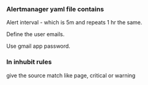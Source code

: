 ### Alertmanager yaml file contains 
Alert interval - which is 5m and repeats 1 hr the same.

Define the user emails.

Use gmail app password.

### In inhubit rules

give the source match like page, critical or warning
